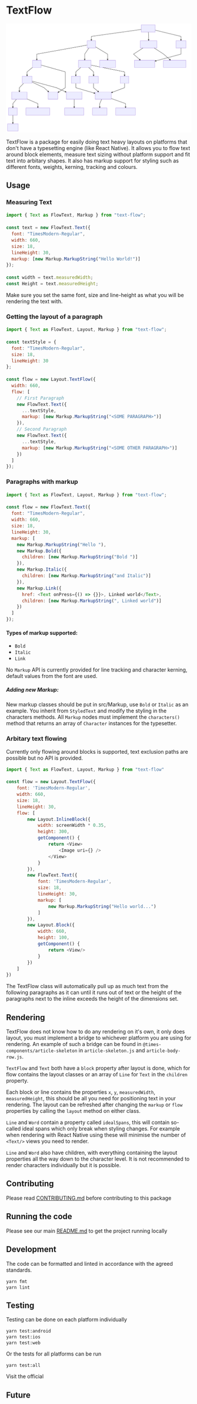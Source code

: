 # TextFlow

![Class Diagram](classes.svg)

TextFlow is a package for easily doing text heavy layouts on platforms that
don't have a typesetting engine (like React Native). It allows you to flow text
around block elements, measure text sizing without platform support and fit text
into arbitary shapes. It also has markup support for styling such as different
fonts, weights, kerning, tracking and colours.

## Usage

### Measuring Text

```javascript
import { Text as FlowText, Markup } from "text-flow";

const text = new FlowText.Text({
  font: "TimesModern-Regular",
  width: 660,
  size: 18,
  lineHeight: 30,
  markup: [new Markup.MarkupString("Hello World!")]
});

const width = text.measuredWidth;
const Height = text.measuredHeight;
```

Make sure you set the same font, size and line-height as what you will be
rendering the text with.

### Getting the layout of a paragraph

```javascript
import { Text as FlowText, Layout, Markup } from "text-flow";

const textStyle = {
  font: "TimesModern-Regular",
  size: 18,
  lineHeight: 30
};

const flow = new Layout.TextFlow({
  width: 660,
  flow: [
    // First Paragraph
    new FlowText.Text({
      ...textStyle,
      markup: [new Markup.MarkupString("<SOME PARAGRAPH>")]
    }),
    // Second Paragraph
    new FlowText.Text({
      ...textStyle,
      markup: [new Markup.MarkupString("<SOME OTHER PARAGRAPH>")]
    })
  ]
});
```

### Paragraphs with markup

```javascript
import { Text as FlowText, Layout, Markup } from "text-flow";

const flow = new FlowText.Text({
  font: "TimesModern-Regular",
  width: 660,
  size: 18,
  lineHeight: 30,
  markup: [
    new Markup.MarkupString("Hello "),
    new Markup.Bold({
      children: [new Markup.MarkupString("Bold ")]
    }),
    new Markup.Italic({
      children: [new Markup.MarkupString("and Italic")]
    }),
    new Markup.Link({
      href: <Text onPress={() => {}}>, Linked world</Text>,
      children: [new Markup.MarkupString(", Linked world")]
    })
  ]
});
```

#### Types of markup supported:

* `Bold`
* `Italic`
* `Link`

No `Markup` API is currently provided for line tracking and character kerning,
default values from the font are used.

##### Adding new Markup:

New markup classes should be put in src/Markup, use `Bold` or `Italic` as an
example. You inherit from `StyledText` and modify the styling in the characters
methods. All `Markup` nodes must implement the `characters()` method that
returns an array of `Character` instances for the typesetter.

### Arbitary text flowing

Currently only flowing around blocks is supported, text exclusion paths are
possible but no API is provided.

```javascript
import { Text as FlowText, Layout, Markup } from "text-flow"

const flow = new Layout.TextFlow({
    font: 'TimesModern-Regular',
    width: 660,
    size: 18,
    lineHeight: 30,
    flow: [
        new Layout.InlineBlock({
            width: screenWidth * 0.35,
            height: 300,
            getComponent() {
                return <View>
                    <Image uri={} />
                </View>
            }
        }),
        new FlowText.Text({
            font: 'TimesModern-Regular',
            size: 18,
            lineHeight: 30,
            markup: [
                new Markup.MarkupString("Hello world...")
            ]
        }),
        new Layout.Block({
            width: 660,
            height: 100,
            getComponent() {
                return <View/>
            }
        })
    ]
})
```

The TextFlow class will automatically pull up as much text from the following
paragraphs as it can until it runs out of text or the height of the paragraphs
next to the inline exceeds the height of the dimensions set.

## Rendering

TextFlow does not know how to do any rendering on it's own, it only does layout,
you must implement a bridge to whichever platform you are using for rendering.
An example of such a bridge can be found in `@times-components/article-skeleton`
in `article-skeleton.js` and `article-body-row.js`.

`TextFlow` and `Text` both have a `block` property after layout is done, which
for flow contains the layout classes or an array of `Line` for `Text` in the
`children` property.

Each block or line contains the properties `x`, `y`, `measuredWidth`,
`measuredHeight`, this should be all you need for positioning text in your
rendering. The layout can be refreshed after changing the `markup` or `flow`
properties by calling the `layout` method on either class.

`Line` and `Word` contain a property called `idealSpans`, this will contain
so-called ideal spans which only break when styling changes. For example when
rendering with React Native using these will minimise the number of `<Text/>`
views you need to render.

`Line` and `Word` also have children, with everything containing the layout
properties all the way down to the character level. It is not recommended to
render characters individually but it is possible.

## Contributing

Please read [CONTRIBUTING.md](./CONTRIBUTING.md) before contributing to this
package

## Running the code

Please see our main [README.md](../README.md) to get the project running locally

## Development

The code can be formatted and linted in accordance with the agreed standards.

```
yarn fmt
yarn lint
```

## Testing

Testing can be done on each platform individually

```
yarn test:android
yarn test:ios
yarn test:web
```

Or the tests for all platforms can be run

```
yarn test:all
```

Visit the official

<!-- Add the storybook link here. -->

## Future

<!-- Add details of future development here. -->

